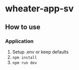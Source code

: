# wheater-app-sv

## How to use

### Application
1. Setup .env or keep defaults
2. `npm install`
3. `npm run dev`


